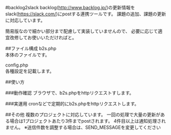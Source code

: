 #backlog2slack
backlog(http://www.backlog.jp/)の更新情報をslack(https://slack.com/)にpostする連携ツールです。
課題の追加、課題の更新に対応しています。

簡易版なので細かい部分まで配慮して実装していませんので、
必要に応じて適宜改修してお使いいただければと。

##ファイル構成
b2s.php  
本体のファイルです。

config.php  
各種設定を記載します。

##使い方

###動作確認
ブラウザで、b2s.phpをhttpリクエストすします。

###実運用
cronなどで定期的にb2s.phpをhttpリクエストします。

##その他
複数のプロジェクトに対応しています。
一回の処理で大量の更新がある場合は1プロジェクトあたり3件までpostされます。
4件目以上は通知処理されません。
※送信件数を調整する場合は、SEND_MESSAGEを変更してください



